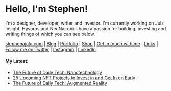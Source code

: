   <!-- Hello there! Feel free to make this your own but kindly don't use my data. Attributions are welcomed & appreciated --> 

# Hello, I'm Stephen!

I'm a designer, developer, writer and investor. I'm currently working on Julz Insight, Hyvaros and NeoNairobi. I have a passion for building, investing and writing things of which you can see below.

[stephenajulu.com](https://stephenajulu.com) | [Blog](https://stephenajulu.com/blog) | [Portfolio](https://stephenajulu.com/portfolio) | [Shop](https://stephenajulu.com/store) | [Get in touch with me](https://stephenajulu.com/contact) | [Links](https://stephenajulu.com/links) | [Follow me on Twitter](https://twitter.com/stephenajulu) | [Instagram](https://instagram.com/stephenajulu) | [LinkedIn](https://linkedin.com/in/stephenajulu)

#### My Latest:

<!-- BLOG-POST-LIST:START -->
- [The Future of Daily Tech: Nanotechnology](https://stephenajulu.com/blog/the-future-of-daily-tech-nanotechnology/)
- [25 Upcoming NFT Projects to Invest in and Get In on Early](https://stephenajulu.com/blog/25-upcoming-nft-projects-to-invest-in-and-get-in-on-early/)
- [The Future of Daily Tech: Augmented Reality](https://stephenajulu.com/blog/the-future-of-daily-tech-augmented-reality/)
<!-- BLOG-POST-LIST:END -->

